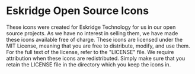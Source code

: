 # Eskridge Open Source Icons

These icons were created for Eskridge Technology for us in our open source projects.
As we have no interest in selling them, we have made these icons available free of
charge. These icons are licensed under the MIT License, meaning that you are
free to distribute, modify, and use them. For the full text of the license,
refer to the "LICENSE" file. We require attribution when these icons are
redistributed. Simply make sure that you retain the LICENSE file in the directory
which you keep the icons in.